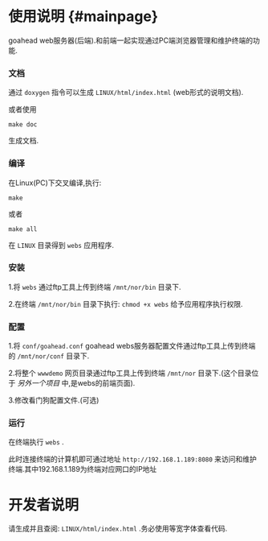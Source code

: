 使用说明 {#mainpage}
========
goahead web服务器(后端).和前端一起实现通过PC端浏览器管理和维护终端的功能.

### 文档
通过 `doxygen` 指令可以生成 `LINUX/html/index.html` (web形式的说明文档).

或者使用

	make doc

生成文档.

### 编译
在Linux(PC)下交叉编译,执行:
	
	make

或者

	make all

在 `LINUX` 目录得到 `webs` 应用程序.

### 安装

1.将 `webs` 通过ftp工具上传到终端 `/mnt/nor/bin` 目录下.

2.在终端 `/mnt/nor/bin` 目录下执行: `chmod +x webs` 给予应用程序执行权限.

### 配置

1.将 `conf/goahead.conf` goahead webs服务器配置文件通过ftp工具上传到终端的 `/mnt/nor/conf` 目录下.

2.将整个 `wwwdemo` 网页目录通过ftp工具上传到终端 `/mnt/nor` 目录下.(这个目录位于 *另外一个项目* 中,是webs的前端页面).

3.修改看门狗配置文件.(可选)
 
### 运行

在终端执行 `webs` .

此时连接终端的计算机即可通过地址 `http://192.168.1.189:8080` 来访问和维护终端.其中192.168.1.189为终端对应网口的IP地址

# 开发者说明
请生成并且查阅: `LINUX/html/index.html` .务必使用等宽字体查看代码.

